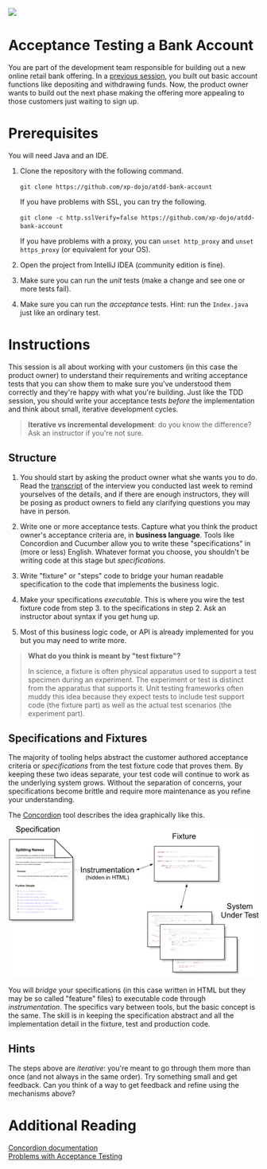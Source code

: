 [![](https://travis-ci.org/xp-dojo/atdd-bank-account.svg?branch=instructors)](https://travis-ci.org/xp-dojo/atdd-bank-account)

# Acceptance Testing a Bank Account

You are part of the development team responsible for building out a new online retail bank offering. In a [previous session](https://github.com/xp-dojo/tdd-bank-account-java), you built out basic account functions like depositing and withdrawing funds. Now, the product owner wants to build out the next phase making the offering more appealing to those customers just waiting to sign up.


# Prerequisites

You will need Java and an IDE.

1. Clone the repository with the following command.

   `git clone https://github.com/xp-dojo/atdd-bank-account`
  
   If you have problems with SSL, you can try the following.
   
   `git clone -c http.sslVerify=false https://github.com/xp-dojo/atdd-bank-account`
   
   If you have problems with a proxy, you can `unset http_proxy` and `unset https_proxy` (or equivalent for your OS).

1. Open the project from IntelliJ IDEA (community edition is fine). 

1. Make sure you can run the *unit* tests (make a change and see one or more tests fail).

1. Make sure you can run the *acceptance* tests. Hint: run the `Index.java` just like an ordinary test.


# Instructions

This session is all about working with your customers (in this case the product owner) to understand their requirements and writing acceptance tests that you can show them to make sure you've understood them correctly and they're happy with what you're building. Just like the TDD session, you should write your acceptance tests *before* the implementation and think about small, iterative development cycles.

> **Iterative vs incremental development**: do you know the difference? Ask an instructor if you're not sure.


## Structure

1. You should start by asking the product owner what she wants you to do. Read the [transcript](TRANSCRIPT.md) of the interview you conducted last week to remind yourselves of the details, and if there are enough instructors, they will be posing as product owners to field any clarifying questions you may have in person.

1. Write one or more acceptance tests. Capture what you think the product owner's acceptance criteria are, in **business language**. Tools like Concordion and Cucumber allow you to write these "specifications" in (more or less) English. Whatever format you choose, you shouldn't be writing code at this stage but *specifications*.

1. Write "fixture" or "steps" code to bridge your human readable specification to the code that implements the business logic. 

1. Make your specifications *executable*. This is where you wire the test fixture code from step 3. to the specifications in step 2. Ask an instructor about syntax if you get hung up.

1. Most of this business logic code, or API is already implemented for you but you may need to write more. 

> **What do you think is meant by "test fixture"?**
> 
> In science, a fixture is often physical apparatus used to support a test specimen during an experiment. The experiment or test is distinct from the apparatus that supports it. Unit testing frameworks often muddy this idea because they expect tests to include test support code (the fixture part) as well as the actual test scenarios (the experiment part).

## Specifications and Fixtures

The majority of tooling helps abstract the customer authored acceptance criteria or _specifications_ from the test fixture code that proves them. By keeping these two ideas separate, your test code will continue to work as the underlying system grows. Without the separation of concerns, your specifications become brittle and require more maintenance as you refine your understanding.

The [Concordion](https://concordion.org/tutorial/java/html/) tool describes the idea graphically like this.

![](how-it-works-html.png)

You will _bridge_ your specifications (in this case written in HTML but they may be so called "feature" files) to executable code through _instrumentation_. The specifics vary between tools, but the basic concept is the same. The skill is in keeping the specification abstract and all the implementation detail in the fixture, test and production code.


## Hints

The steps above are *iterative*:  you're meant to go through them more than once (and not always in the same order). Try something small and get feedback. Can you think of a way to get feedback and refine using the mechanisms above?


# Additional Reading

[Concordion documentation](https://concordion.org/discussing/java/html/)  
[Problems with Acceptance Testing](http://www.softwaretestingmagazine.com/knowledge/problems-acceptance-testing-can-cause/)  
